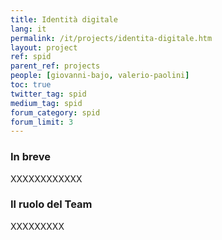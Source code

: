 ```yaml
---
title: Identità digitale
lang: it
permalink: /it/projects/identita-digitale.htm
layout: project
ref: spid
parent_ref: projects
people: [giovanni-bajo, valerio-paolini]
toc: true
twitter_tag: spid
medium_tag: spid
forum_category: spid
forum_limit: 3
---
```


### In breve

XXXXXXXXXXXX

### Il ruolo del Team

XXXXXXXXX

